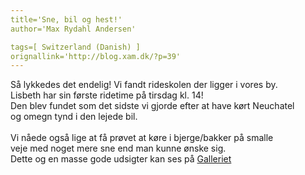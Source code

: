 ```yaml
---
title='Sne, bil og hest!'
author='Max Rydahl Andersen'

tags=[ Switzerland (Danish) ]
orignallink='http://blog.xam.dk/?p=39'
---
```

<div><p>S&#229; lykkedes det endelig! Vi fandt rideskolen der ligger i vores by.<br>
Lisbeth har sin f&#248;rste ridetime p&#229; tirsdag kl. 14! <br>
Den blev fundet som det sidste vi gjorde efter at have k&#248;rt Neuchatel<br>
og omegn tynd i den lejede bil.<br><br>
Vi n&#229;ede ogs&#229; lige at f&#229; pr&#248;vet at k&#248;re i bjerge/bakker p&#229; smalle<br>
veje med noget mere sne end man kunne &#248;nske sig.<br>
Dette og en masse gode udsigter kan ses p&#229; <a href="http://www.xam.dk/coppermine/thumbnails.php?album=24">Galleriet</a></p></div>
